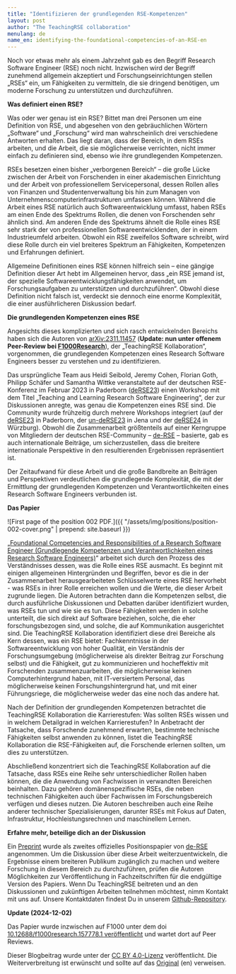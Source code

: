 ```yaml
---
title: "Identifizieren der grundlegenden RSE-Kompetenzen"
layout: post
author: "The TeachingRSE collaboration"
menulang: de
name_en: identifying-the-foundational-competencies-of-an-RSE-en
---
```


Noch vor etwas mehr als einem Jahrzehnt gab es den Begriff Research Software Engineer (RSE) noch nicht.
Inzwischen wird der Begriff zunehmend allgemein akzeptiert und Forschungseinrichtungen stellen „RSEs“ ein, um Fähigkeiten zu vermitteln, die sie dringend benötigen, um moderne Forschung zu unterstützen und durchzuführen.

**Was definiert einen RSE?**

Was oder wer genau ist ein RSE?
Bittet man drei Personen um eine Definition von RSE, und abgesehen von den gebräuchlichen Wörtern „Software“ und „Forschung“ wird man wahrscheinlich drei verschiedene Antworten erhalten.
Das liegt daran, dass der Bereich, in dem RSEs arbeiten, und die Arbeit, die sie möglicherweise verrichten, nicht immer einfach zu definieren sind, ebenso wie ihre grundlegenden Kompetenzen.

RSEs besetzen einen bisher „verborgenen Bereich“ – die große Lücke zwischen der Arbeit von Forschenden in einer akademischen Einrichtung und der Arbeit von professionellem Servicepersonal, dessen Rollen alles von Finanzen und Studentenverwaltung bis hin zum Managen von Unternehmenscomputerinfrastrukturen umfassen können.
Während die Arbeit eines RSE natürlich auch Softwareentwicklung umfasst, haben RSEs am einen Ende des Spektrums Rollen, die denen von Forschenden sehr ähnlich sind.
Am anderen Ende des Spektrums ähnelt die Rolle eines RSE sehr stark der von professionellen Softwareentwicklenden, der in einem Industrieumfeld arbeiten.
Obwohl ein RSE zweifellos Software schreibt, wird diese Rolle durch ein viel breiteres Spektrum an Fähigkeiten, Kompetenzen und Erfahrungen definiert.

Allgemeine Definitionen eines RSE können hilfreich sein – eine gängige Definition dieser Art hebt im Allgemeinen hervor, dass „ein RSE jemand ist, der spezielle Softwareentwicklungsfähigkeiten anwendet, um Forschungsaufgaben zu unterstützen und durchzuführen“.
Obwohl diese Definition nicht falsch ist, verdeckt sie dennoch eine enorme Komplexität, die einer ausführlicheren Diskussion bedarf.

**Die grundlegenden Kompetenzen eines RSE**

Angesichts dieses komplizierten und sich rasch entwickelnden Bereichs haben sich die Autoren von [arXiv:2311.11457](https://arxiv.org/abs/2311.11457) (**Update: nun unter offenem Peer-Review bei [F1000Research](https://doi.org/10.12688/f1000research.157778.1)**), der „TeachingRSE Kollaboration“, vorgenommen, die grundlegenden Kompetenzen eines Research Software Engineers besser zu verstehen und zu identifizieren.

Das ursprüngliche Team aus Heidi Seibold, Jeremy Cohen, Florian Goth, Philipp Schäfer und Samantha Wittke veranstaltete auf der deutschen RSE-Konferenz im Februar 2023 in Paderborn ([deRSE23](https://de-rse23.sciencesconf.org/)) einen Workshop mit dem Titel „Teaching and Learning Research Software Engineering“, der zur Diskussionen anregte, was genau die Kompetenzen eines RSE sind.
Die Community wurde frühzeitig durch mehrere Workshops integriert (auf der [deRSE23](https://de-rse23.sciencesconf.org/program/graphic/date/2023-02-22) in Paderborn, der [un-deRSE23](https://un-derse23.sciencesconf.org/program/graphic/date/2023-09-26) in Jena und der [deRSE24](https://events.hifis.net/event/994/contributions/7914/) in Würzburg).
Obwohl die Zusammenarbeit größtenteils auf einer Kerngruppe von Mitgliedern der deutschen RSE-Community – [de-RSE](https://de-rse.org/en) – basierte, gab es auch internationale Beiträge, um sicherzustellen, dass die breitere internationale Perspektive in den resultierenden Ergebnissen repräsentiert ist.

Der Zeitaufwand für diese Arbeit und die große Bandbreite an Beiträgen und Perspektiven verdeutlichen die grundlegende Komplexität, die mit der Ermittlung der grundlegenden Kompetenzen und Verantwortlichkeiten eines Research Software Engineers verbunden ist.

**Das Papier**

![First page of the position 002 PDF.]({{ "/assets/img/positions/position-002-cover.png" | prepend: site.baseurl }})

„[Foundational Competencies and Responsibilities of a Research Software Engineer (Grundlegende Kompetenzen und Verantwortlichkeiten eines Research Software Engineers)](https://arxiv.org/abs/2311.11457)“ arbeitet sich durch den Prozess des Verständnisses dessen, was die Rolle eines RSE ausmacht.
Es beginnt mit einigen allgemeinen Hintergründen und Begriffen, bevor es die in der Zusammenarbeit herausgearbeiteten Schlüsselwerte eines RSE hervorhebt - was RSEs in ihrer Rolle erreichen wollen und die Werte, die dieser Arbeit zugrunde liegen.
Die Autoren betrachten dann die Kompetenzen selbst, die durch ausführliche Diskussionen und Debatten darüber identifiziert wurden, was RSEs tun und wie sie es tun.
Diese Fähigkeiten werden in solche unterteilt, die sich direkt auf Software beziehen, solche, die eher forschungsbezogen sind, und solche, die auf Kommunikation ausgerichtet sind.
Die TeachingRSE Kollaboration identifiziert diese drei Bereiche als Kern dessen, was ein RSE bietet: Fachkenntnisse in der Softwareentwicklung von hoher Qualität, ein Verständnis der Forschungsumgebung (möglicherweise als direkter Beitrag zur Forschung selbst) und die Fähigkeit, gut zu kommunizieren und hocheffektiv mit Forschenden zusammenzuarbeiten, die möglicherweise keinen Computerhintergrund haben, mit IT-versiertem Personal, das möglicherweise keinen Forschungshintergrund hat, und mit einer Führungsriege, die möglicherweise weder das eine noch das andere hat.

Nach der Definition der grundlegenden Kompetenzen betrachtet die TeachingRSE Kollaboration die Karrierestufen: Was sollten RSEs wissen und in welchem Detailgrad in welchen Karrierestufen?
In Anbetracht der Tatsache, dass Forschende zunehmend erwarten, bestimmte technische Fähigkeiten selbst anwenden zu können, listet die TeachingRSE Kollaboration die RSE-Fähigkeiten auf, die Forschende erlernen sollten, um dies zu unterstützen.

Abschließend konzentriert sich die TeachingRSE Kollaboration auf die Tatsache, dass RSEs eine Reihe sehr unterschiedlicher Rollen haben können, die die Anwendung von Fachwissen in verwandten Bereichen beinhalten.
Dazu gehören domänenspezifische RSEs, die neben technischen Fähigkeiten auch über Fachwissen im Forschungsbereich verfügen und dieses nutzen.
Die Autoren beschreiben auch eine Reihe anderer technischer Spezialisierungen, darunter RSEs mit Fokus auf Daten, Infrastruktur, Hochleistungsrechnen und maschinellem Lernen.

**Erfahre mehr, beteilige dich an der Diskussion**

Ein [Preprint](https://arxiv.org/abs/2311.11457) wurde als zweites offizielles Positionspapier von [de-RSE](https://de-rse.org/de/positions.html) angenommen.
Um die Diskussion über diese Arbeit weiterzuentwickeln, die Ergebnisse einem breiteren Publikum zugänglich zu machen und weitere Forschung in diesem Bereich zu durchzuführen,
prüfen die Autoren Möglichkeiten zur Veröffentlichung in Fachzeitschriften für die endgültige Version des Papiers.
Wenn Du TeachingRSE beitreten und an den Diskussionen und zukünftigen Arbeiten teilnehmen möchtest, nimm Kontakt mit uns auf. Unsere Kontaktdaten findest Du in unserem [Github-Repository](https://github.com/the-teachingRSE-project/competencies).

**Update (2024-12-02)**

Das Papier wurde inzwischen auf F1000 unter dem doi [10.12688/f1000research.157778.1 veröffentlicht](https://doi.org/10.12688/f1000research.157778.1) und wartet dort auf Peer Reviews.

Dieser Blogbeitrag wurde unter der [CC BY 4.0-Lizenz](https://creativecommons.org/licenses/by/4.0/) veröffentlicht. Die Weiterverbreitung ist erwünscht und sollte auf das [Original](https://de-rse.org/blog/2024/10/08/identifying-the-foundational-competencies-of-an-RSE-en.html) (en) verweisen.
